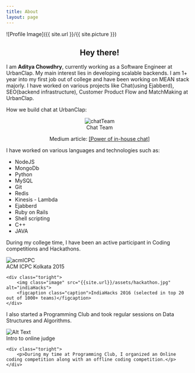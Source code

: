 ```yaml
---
title: About
layout: page
---
```

![Profile Image]({{ site.url }}/{{ site.picture }})

<center><h2>Hey there!</h2></center>
<p>I am <b>Aditya Chowdhry</b>, currently working as a Software Engineer at UrbanClap. My main interest lies in developing scalable backends. I am 1+ year into my first job out of college and have been working on MEAN stack majorly. I have worked on various projects like Chat(using Ejabberd), SEO(backend infrastructure), Customer Product Flow and MatchMaking at UrbanClap.
</p>
<p>How we build chat at UrbanClap: </p>
<center>
	<img class="image" src="{{site.url}}/assets/chat_team.jpg" alt="chatTeam">
    <figcaption class="caption">Chat Team</figcaption>
    <p> Medium article: <a href="https://medium.com/urbanclap-engineering/power-of-in-house-chat-d05601b01e48" target="_blank">[Power of in-house chat]</a>
    </p>
</center>
<!-- ![Chat Team](/assets/chat_team.jpg) -->
<p>I have worked on various languages and technologies such as:</p>

<!-- <h2>Skills</h2> -->

<ul class="skill-list">
	<li>NodeJS</li>
	<li>MongoDb</li>
	<li>Python</li>
	<li>MySQL</li>
	<li>Git</li>
	<li>Redis</li>
	<li>Kinesis - Lambda</li>
	<li>Ejabberd</li>
	<li>Ruby on Rails</li>
	<li>Shell scripting</li>
	<li>C++</li>
	<li>JAVA</li>
</ul>

<p>During my college time, I have been an active participant in Coding competitions and Hackathons.</p>

<div class="side-by-side">
    <div class="toleft">
        <img class="image" src="{{site.url}}/assets/acm.jpg" alt="acmICPC">
        <figcaption class="caption">ACM ICPC Kolkata 2015</figcaption>
    </div>

    <div class="toright">
    	<img class="image" src="{{site.url}}/assets/hackathon.jpg" alt="indiaHacks">
        <figcaption class="caption">IndiaHacks 2016 (selected in top 20 out of 1000+ teams)</figcaption>
    </div>
</div>

<p>I also started a Programming Club and took regular sessions on Data Structures and Algorithms.</p>

<div class="side-by-side">
    <div class="toleft">
        <img class="image" src="{{site.url}}/assets/session.jpg" alt="Alt Text">
        <figcaption class="caption">Intro to online judge</figcaption>
    </div>

    <div class="toright">
    	<p>During my time at Programming Club, I organized an Online coding competition along with an offline coding competition.</p>
    </div>
</div>



